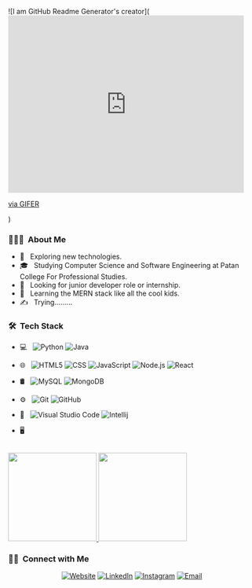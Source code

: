 ![I am GitHub Readme Generator's creator](<iframe src="https://gifer.com/embed/73Wv" width=480 height=361.043 frameBorder="0" allowFullScreen></iframe><p><a href="https://gifer.com">via GIFER</a></p>)
<h3> 👨🏻‍💻 &nbsp;About Me </h3>

- 🤔 &nbsp; Exploring new technologies.
- 🎓 &nbsp; Studying Computer Science and Software Engineering at Patan College For Professional Studies.
- 💼 &nbsp; Looking for junior developer role or internship.
- 🌱 &nbsp; Learning the MERN stack like all the cool kids.
- ✍️ &nbsp; Trying.........
<h3> 🛠 &nbsp;Tech Stack</h3>

- 💻 &nbsp;
  ![Python](https://img.shields.io/badge/-Python-333333?style=flat&logo=python)
  ![Java](https://img.shields.io/badge/-Java-333333?style=flat&logo=Java&logoColor=007396)
- 🌐 &nbsp;
  ![HTML5](https://img.shields.io/badge/-HTML5-333333?style=flat&logo=HTML5)
  ![CSS](https://img.shields.io/badge/-CSS-333333?style=flat&logo=CSS3&logoColor=1572B6)
  ![JavaScript](https://img.shields.io/badge/-JavaScript-333333?style=flat&logo=javascript)
  ![Node.js](https://img.shields.io/badge/-Node.js-333333?style=flat&logo=node.js)
  ![React](https://img.shields.io/badge/-React-333333?style=flat&logo=react)
- 🛢 &nbsp;
  ![MySQL](https://img.shields.io/badge/-MySQL-333333?style=flat&logo=mysql)
  ![MongoDB](https://img.shields.io/badge/-MongoDB-333333?style=flat&logo=mongodb)
- ⚙️ &nbsp;
  ![Git](https://img.shields.io/badge/-Git-333333?style=flat&logo=git)
  ![GitHub](https://img.shields.io/badge/-GitHub-333333?style=flat&logo=github)
 
- 🔧 &nbsp;
  ![Visual Studio Code](https://img.shields.io/badge/-Visual%20Studio%20Code-333333?style=flat&logo=visual-studio-code&logoColor=007ACC)
  ![Intellij](https://img.shields.io/badge/-Intellij-333333?style=flat&logo=intellij&logoColor=007ACC)
- 🖥 &nbsp;


<br/>

<a href="https://github.com/suyogsubedi">
  <img height="180em" src="https://github-readme-stats.vercel.app/api?username=suyogsubedi&theme=buefy&show_icons=true" />
  <img height="180em" src="https://github-readme-stats.vercel.app/api/top-langs/?username=suyogsubedi&theme=buefy&layout=compact" />
</a>

<br/>

<h3> 🤝🏻 &nbsp;Connect with Me </h3>

<p align="center">
<a href="https://subedisuyog.com.np/"><img alt="Website" src="https://img.shields.io/badge/Website-www.subedisuyog.com.np-blue?style=flat-square&logo=google-chrome"></a>
<a href="https://www.linkedin.com/in/suyog-subedi-a9314a1b0//"><img alt="LinkedIn" src="https://img.shields.io/badge/LinkedIn-Suyog Subedi-blue?style=flat-square&logo=linkedin"></a>
<a href="https://www.instagram.com/suyog_subedi/"><img alt="Instagram" src="https://img.shields.io/badge/Instagram-suyogsubedi-blue?style=flat-square&logo=instagram"></a>
<a href="mailto:subsuyog@gmail.com"><img alt="Email" src="https://img.shields.io/badge/Email-subsuyog@gmail.com-blue?style=flat-square&logo=gmail"></a>
</p>
